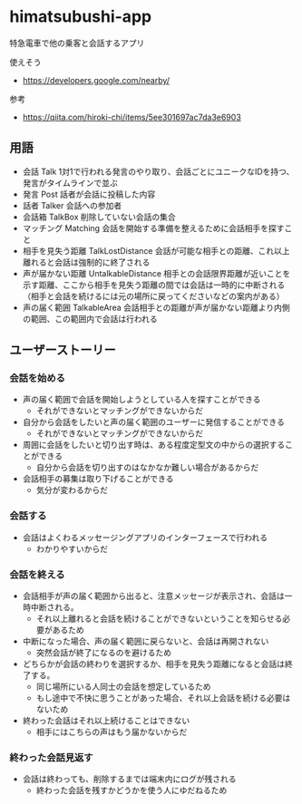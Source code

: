 # himatsubushi-app

特急電車で他の乗客と会話するアプリ

使えそう
- https://developers.google.com/nearby/

参考
- https://qiita.com/hiroki-chi/items/5ee301697ac7da3e6903

## 用語
- 会話 Talk 1対1で行われる発言のやり取り、会話ごとにユニークなIDを持つ、発言がタイムラインで並ぶ
- 発言 Post 話者が会話に投稿した内容
- 話者 Talker 会話への参加者
- 会話箱 TalkBox 削除していない会話の集合
- マッチング Matching 会話を開始する準備を整えるために会話相手を探すこと
- 相手を見失う距離 TalkLostDistance 会話が可能な相手との距離、これ以上離れると会話は強制的に終了される
- 声が届かない距離 UntalkableDistance 相手との会話限界距離が近いことを示す距離、ここから相手を見失う距離の間では会話は一時的に中断される（相手と会話を続けるには元の場所に戻ってくださいなどの案内がある）
- 声の届く範囲 TalkableArea 会話相手との距離が声が届かない距離より内側の範囲、この範囲内で会話は行われる

## ユーザーストーリー
### 会話を始める
- 声の届く範囲で会話を開始しようとしている人を探すことができる
  - それができないとマッチングができないからだ
- 自分から会話をしたいと声の届く範囲のユーザーに発信することができる
  - それができないとマッチングができないからだ
- 周囲に会話をしたいと切り出す時は、ある程度定型文の中からの選択することができる
  - 自分から会話を切り出すのはなかなか難しい場合があるからだ
- 会話相手の募集は取り下げることができる
  - 気分が変わるからだ

### 会話する
 - 会話はよくわるメッセージングアプリのインターフェースで行われる
   - わかりやすいからだ

### 会話を終える
- 会話相手が声の届く範囲から出ると、注意メッセージが表示され、会話は一時中断される。
  - それ以上離れると会話を続けることができないということを知らせる必要があるため
- 中断になった場合、声の届く範囲に戻らないと、会話は再開されない
  - 突然会話が終了になるのを避けるため
- どちらかが会話の終わりを選択するか、相手を見失う距離になると会話は終了する。
  - 同じ場所にいる人同士の会話を想定しているため
  - もし途中で不快に思うことがあった場合、それ以上会話を続ける必要はないため
- 終わった会話はそれ以上続けることはできない
  - 相手にはこちらの声はもう届かないからだ

### 終わった会話見返す
- 会話は終わっても、削除するまでは端末内にログが残される
  - 終わった会話を残すかどうかを使う人にゆだねるため